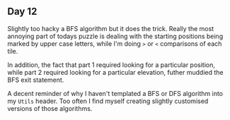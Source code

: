 ## Day 12

Slightly too hacky a BFS algorithm but it does the trick. Really the most annoying part of todays puzzle is dealing with the starting positions being marked by upper case letters, while I'm doing `>` or `<` comparisons of each tile. 

In addition, the fact that part 1 required looking for a particular position, while part 2 required looking for a particular elevation, futher muddied the BFS exit statement.

A decent reminder of why I haven't templated a BFS or DFS algorithm into my `Utils` header. Too often I find myself creating slightly customised versions of those algorithms.